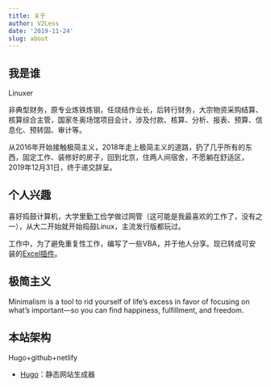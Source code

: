 ```yaml
---
title: 关于
author: V2Less
date: '2019-11-24'
slug: about
---
```


## 我是谁

Linuxer

非典型财务，原专业炼铁炼钢，任烧结作业长，后转行财务，大宗物资采购结算、核算综合主管，国家冬奥场馆项目会计，涉及付款、核算、分析、报表、预算、信息化、预转固、审计等。

从2016年开始接触极简主义，2018年走上极简主义的道路，扔了几乎所有的东西，固定工作、装修好的房子，回到北京，住两人间宿舍，不愿躺在舒适区，2019年12月31日，终于递交辞呈。

## 个人兴趣

喜好捣鼓计算机，大学里勤工俭学做过网管（这可能是我最喜欢的工作了，没有之一），从大二开始就开始捣鼓Linux，主流发行版都玩过。

工作中，为了避免重复性工作，编写了一些VBA，并于他人分享。现已转成可安装的[Excel插件](https://v2less.com/tech/fitools/)。

## 极简主义

Minimalism is a tool to rid yourself of life’s excess in favor of focusing on what’s important—so you can find happiness, fulfillment, and freedom.

## 本站架构

Hugo+github+netlify

* [Hugo](http://gohugo.io/)：静态网站生成器

